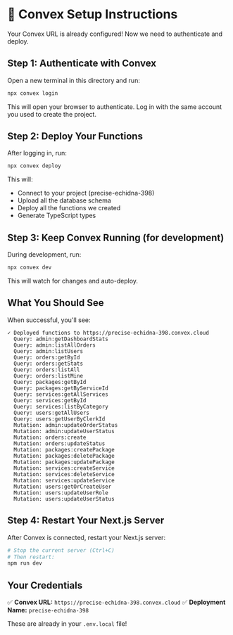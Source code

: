 # 🚀 Convex Setup Instructions

Your Convex URL is already configured! Now we need to authenticate and deploy.

## Step 1: Authenticate with Convex

Open a new terminal in this directory and run:

```bash
npx convex login
```

This will open your browser to authenticate. Log in with the same account you used to create the project.

## Step 2: Deploy Your Functions

After logging in, run:

```bash
npx convex deploy
```

This will:
- Connect to your project (precise-echidna-398)
- Upload all the database schema
- Deploy all the functions we created
- Generate TypeScript types

## Step 3: Keep Convex Running (for development)

During development, run:

```bash
npx convex dev
```

This will watch for changes and auto-deploy.

## What You Should See

When successful, you'll see:
```
✓ Deployed functions to https://precise-echidna-398.convex.cloud
  Query: admin:getDashboardStats
  Query: admin:listAllOrders
  Query: admin:listUsers
  Query: orders:getById
  Query: orders:getStats
  Query: orders:listAll
  Query: orders:listMine
  Query: packages:getById
  Query: packages:getByServiceId
  Query: services:getAllServices
  Query: services:getById
  Query: services:listByCategory
  Query: users:getAllUsers
  Query: users:getUserByClerkId
  Mutation: admin:updateOrderStatus
  Mutation: admin:updateUserStatus
  Mutation: orders:create
  Mutation: orders:updateStatus
  Mutation: packages:createPackage
  Mutation: packages:deletePackage
  Mutation: packages:updatePackage
  Mutation: services:createService
  Mutation: services:deleteService
  Mutation: services:updateService
  Mutation: users:getOrCreateUser
  Mutation: users:updateUserRole
  Mutation: users:updateUserStatus
```

## Step 4: Restart Your Next.js Server

After Convex is connected, restart your Next.js server:

```bash
# Stop the current server (Ctrl+C)
# Then restart:
npm run dev
```

## Your Credentials

✅ **Convex URL:** `https://precise-echidna-398.convex.cloud`
✅ **Deployment Name:** `precise-echidna-398`

These are already in your `.env.local` file!